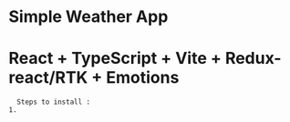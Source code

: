 # Simple Weather App
# React + TypeScript + Vite + Redux-react/RTK + Emotions
```
  Steps to install :
1.


```

```

